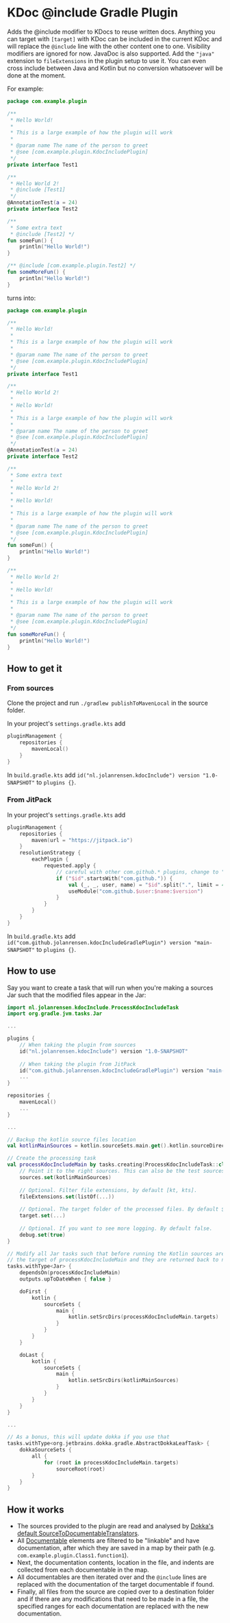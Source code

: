 # KDoc @include Gradle Plugin

Adds the @include modifier to KDocs to reuse written docs. 
Anything you can target with `[target]` with KDoc can be included in the current KDoc and will replace the `@include` line with the other content one to one.
Visibility modifiers are ignored for now.
JavaDoc is also supported. Add the `"java"` extension to `fileExtensions` in the plugin setup to use it.
You can even cross include between Java and Kotlin but no conversion whatsoever will be done at the moment.

For example:
```kotlin
package com.example.plugin

/**
 * Hello World!
 * 
 * This is a large example of how the plugin will work
 * 
 * @param name The name of the person to greet
 * @see [com.example.plugin.KdocIncludePlugin]
 */
private interface Test1

/**
 * Hello World 2!
 * @include [Test1]
 */
@AnnotationTest(a = 24)
private interface Test2

/** 
 * Some extra text
 * @include [Test2] */
fun someFun() {
    println("Hello World!")
}

/** @include [com.example.plugin.Test2] */
fun someMoreFun() {
    println("Hello World!")
}
```
turns into:
```kotlin
package com.example.plugin

/**
 * Hello World!
 * 
 * This is a large example of how the plugin will work
 * 
 * @param name The name of the person to greet
 * @see [com.example.plugin.KdocIncludePlugin]
 */
private interface Test1

/**
 * Hello World 2!
 * 
 * Hello World!
 * 
 * This is a large example of how the plugin will work
 * 
 * @param name The name of the person to greet
 * @see [com.example.plugin.KdocIncludePlugin]
 */
@AnnotationTest(a = 24)
private interface Test2

/**
 * Some extra text
 * 
 * Hello World 2!
 * 
 * Hello World!
 * 
 * This is a large example of how the plugin will work
 * 
 * @param name The name of the person to greet
 * @see [com.example.plugin.KdocIncludePlugin] 
 */
fun someFun() {
    println("Hello World!")
}

/**
 * Hello World 2!
 * 
 * Hello World!
 * 
 * This is a large example of how the plugin will work
 * 
 * @param name The name of the person to greet
 * @see [com.example.plugin.KdocIncludePlugin] 
 */
fun someMoreFun() {
    println("Hello World!")
}
```

## How to get it

### From sources

Clone the project and run `./gradlew publishToMavenLocal` in the source folder.

In your project's `settings.gradle.kts` add 
```kts
pluginManagement { 
    repositories { 
        mavenLocal()
    } 
}
```

In `build.gradle.kts` add `id("nl.jolanrensen.kdocInclude") version "1.0-SNAPSHOT"` to `plugins {}`.

### From JitPack

In your project's `settings.gradle.kts` add 
```kts
pluginManagement { 
    repositories { 
        maven(url = "https://jitpack.io")
    }
    resolutionStrategy {
        eachPlugin {
            requested.apply {
                // careful with other com.github.* plugins, change to "com.github.jolanrensen.kdocIncludeGradlePlugin" if needed
                if ("$id".startsWith("com.github.")) {
                    val (_, _, user, name) = "$id".split(".", limit = 4)
                    useModule("com.github.$user:$name:$version")
                }
            }
        }
    }
}
```

In `build.gradle.kts` add `id("com.github.jolanrensen.kdocIncludeGradlePlugin") version "main-SNAPSHOT"` to `plugins {}`.

## How to use

Say you want to create a task that will run when you're making a sources Jar such that the modified files appear in the Jar:

```kts
import nl.jolanrensen.kdocInclude.ProcessKdocIncludeTask
import org.gradle.jvm.tasks.Jar

...

plugins {
    // When taking the plugin from sources
    id("nl.jolanrensen.kdocInclude") version "1.0-SNAPSHOT"
    
    // When taking the plugin from JitPack
    id("com.github.jolanrensen.kdocIncludeGradlePlugin") version "main-SNAPSHOT"
    ...
}

repositories {
    mavenLocal()
    ...
}

...

// Backup the kotlin source files location
val kotlinMainSources = kotlin.sourceSets.main.get().kotlin.sourceDirectories

// Create the processing task
val processKdocIncludeMain by tasks.creating(ProcessKdocIncludeTask::class) {
    // Point it to the right sources. This can also be the test sources for instance.
    sources.set(kotlinMainSources)
    
    // Optional. Filter file extensions, by default [kt, kts].
    fileExtensions.set(listOf(...))
    
    // Optional. The target folder of the processed files. By default ${project.buildDir}/kdocInclude/${taskName}.
    target.set(...)
    
    // Optional. If you want to see more logging. By default false.
    debug.set(true)
}

// Modify all Jar tasks such that before running the Kotlin sources are set to 
// the target of processKdocIncludeMain and they are returned back to normal afterwards.
tasks.withType<Jar> {
    dependsOn(processKdocIncludeMain)
    outputs.upToDateWhen { false }

    doFirst {
        kotlin {
            sourceSets {
                main {
                    kotlin.setSrcDirs(processKdocIncludeMain.targets)
                }
            }
        }
    }

    doLast {
        kotlin {
            sourceSets {
                main {
                    kotlin.setSrcDirs(kotlinMainSources)
                }
            }
        }
    }
}

...

// As a bonus, this will update dokka if you use that
tasks.withType<org.jetbrains.dokka.gradle.AbstractDokkaLeafTask> {
    dokkaSourceSets {
        all {
            for (root in processKdocIncludeMain.targets)
                sourceRoot(root)
        }
    }
}
```
## How it works

 - The sources provided to the plugin are read and analysed by 
[Dokka's default SourceToDocumentableTranslators](https://kotlin.github.io/dokka/1.6.0/developer_guide/extension_points/#creating-documentation-models).
 - All [Documentable](https://kotlin.github.io/dokka/1.6.0/developer_guide/data_model/#documentable-model) 
elements are filtered to be "linkable" and have documentation, after which they are saved in a map by their 
path (e.g. `com.example.plugin.Class1.function1`).
 - Next, the documentation contents, location in the file, and indents are collected from each documentable 
in the map.
 - All documentables are then iterated over and the `@include` lines are replaced with the documentation 
of the target documentable if found.
 - Finally, all files from the source are copied over to a destination folder and if there are any modifications that
need to be made in a file, the specified ranges for each documentation are replaced with the new documentation.
